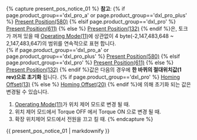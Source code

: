{% capture present_pos_notice_01 %}
**참고**: {% if page.product_group=='dxl_pro_a' or page.product_group=='dxl_pro_plus' %} [Present Position(580)](#present-position) {% elsif page.product_group=='dxl_pro' %} [Present Position(611)](#present-position) {% else %} [Present Position(132)](#present-position) {% endif %}은, 토크가 꺼져 있을 때 [Operating Mode(11)](#operating-mode)에 상관없이 4 byte(-2,147,483,648 ~ 2,147,483,647)의 범위를 연속적으로 표현 합니다.  
{% if page.product_group=='dxl_pro_a' or page.product_group=='dxl_pro_plus' %} [Present Position(580)](#present-position) {% elsif page.product_group=='dxl_pro' %} [Present Position(611)](#present-position) {% else %} [Present Position(132)](#present-position) {% endif %}값은 다음의 경우에 **한 바퀴의 절대위치값(1 rev)으로 초기화** 됩니다. {% if page.product_group=='dxl_pro' %} [Homing Offset(13)](#homing-offset) {% else %} [Homing Offset(20)](#homing-offset) {% endif %}에 의해 초기화 되는 값은 변경될 수 있습니다.
1. [Operating Mode(11)](#operating-mode)가 위치 제어 모드로 변경 될 때. 
2. 위치 제어 모드에서 Torque OFF 에서 Torque ON 으로 변경 될 때.
3. 확장 위치제어 모드에서 전원을 끄고 킬 때.
{% endcapture %}
<div class="notice">{{ present_pos_notice_01 | markdownify }}</div>
